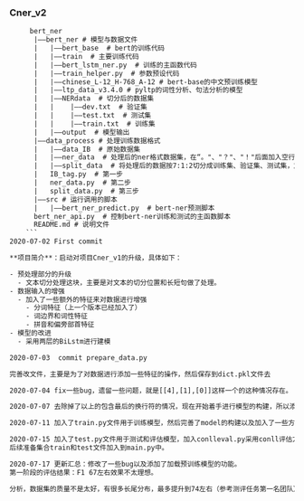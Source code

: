 ### Cner_v2

```xml
     bert_ner
      |——bert_ner # 模型与数据文件
	  |   |——bert_base  # bert的训练代码
	  |   |——train  # 主要训练代码
	  |   |——bert_lstm_ner.py  # 训练的主函数代码
	  |   |——train_helper.py  # 参数预设代码
	  |   |——chinese_L-12_H-768_A-12 # bert-base的中文预训练模型
	  |   |——ltp_data_v3.4.0 # pyltp的词性分析、句法分析的模型
	  |   |——NERdata  # 切分后的数据集
	  |   |    |——dev.txt  # 验证集
	  |   |    |——test.txt  # 测试集
	  |   |    |——train.txt  # 训练集
	  |   |——output  # 模型输出
	  |——data_process # 处理训练数据格式
	  |   |——data_IB  # 原始数据集
	  |   |——ner_data  # 处理后的ner格式数据集，在“。"、"？"、"！"后面加入空行
	  |   |——split_data  # 将处理后的数据按7:1:2切分成训练集、验证集、测试集，放入NERdata目录中
	  |   IB_tag.py  # 第一步
	  |   ner_data.py  # 第二步
	  |   split_data.py  # 第三步
	  |——src # 运行调用的脚本
	  |   |——bert_ner_predict.py  # bert-ner预测脚本
	  bert_ner_api.py  # 控制bert-ner训练和测试的主函数脚本
	  README.md # 说明文件
	```
2020-07-02 First commit

**项目简介**：启动对项目Cner_v1的升级，具体如下：

- 预处理部分的升级
  - 文本切分处理这块，主要是对文本的切分位置和长短句做了处理。
- 数据输入的增强
  - 加入了一些额外的特征来对数据进行增强
    - 分词特征（上一个版本已经加入了）
    - 词边界和词性特征
    - 拼音和偏旁部首特征
- 模型的改进
  - 采用两层的BiLstm进行建模

2020-07-03  commit prepare_data.py

完善改文件，主要是为了对数据进行添加一些特征的操作，然后保存到dict.pkl文件去

2020-07-04 fix一些bug，遗留一些问题，就是[[4],[1],[0]]这样一个的这种情况存在。

2020-07-07 去除掉了以上的包含最后的换行符的情况，现在开始着手进行模型的构建，所以添加model.py文件

2020-07-11 加入了train.py文件用于训练模型，然后完善了model的构建以及加入了一些方法

2020-07-15 加入了test.py文件用于测试和评估模型，加入conlleval.py采用conll评估方式去评估，
后续准备集合train和test文件加入到main.py中。

2020-07-17 更新汇总：修改了一些bug以及添加了加载预训练模型的功能。
第一阶段的评估结果：F1 67左右效果不太理想。

分析，数据集的质量不是太好，有很多长尾分布，最多提升到74左右（参考测评任务第一名团队）。
